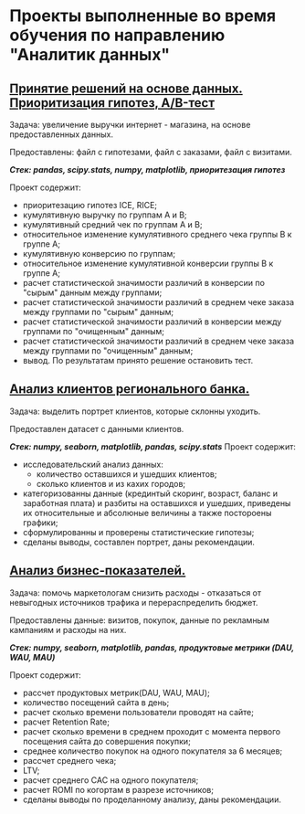 # Проекты выполненные во время обучения по направлению "Аналитик данных"
## [Принятие решений на основе данных. Приоритизация гипотез, A/B-тест](https://github.com/TikOlga/Project_practicum/blob/main/AB-test.ipynb)

Задача: увеличение выручки интернет - магазина, на основе предоставленных данных.  

Предоставлены: файл с гипотезами, файл с заказами, файл с визитами.

***Cтек: pandas, scipy.stats, numpy, matplotlib, приоритезация гипотез*** 

Проект содержит:
- приоритезацию гипотез ICE, RICE;
- кумулятивную выручку по группам А и В;
- кумулятивный средний чек по группам А и В;
- относительное изменение кумулятивного среднего чека группы В к группе А;
- кумулятивную конверсию по группам;
- относительное изменение кумулятивной конверсии группы В к группе А;
- расчет статистической значимости различий в конверсии по "сырым" данным между группами;
- расчет статистической значимости различий в среднем чеке заказа между группами по "сырым" данным;
- расчет статистической значимости различий в конверсии между группами по "очищенным" данным;
- расчет статистической значимости различий в среднем чеке заказа между группами по "очищенным" данным;
- вывод. По результатам принято решение остановить тест. 



## [Анализ клиентов регионального банка.](https://github.com/TikOlga/Project_practicum/blob/main/bank_clients.ipynb)

Задача: выделить портрет клиентов, которые склонны уходить.

Предоставлен датасет с данными клиентов.

***Cтек: numpy, seaborn, matplotlib, pandas, scipy.stats***
Проект содержит:
- исследовательский анализ данных:
  - количество оставшихся и ушедших клиентов;
  - сколько клиентов и из кахих городов;
- категоризованны данные (крединтый скоринг, возраст, баланс и заработная плата) и
разбиты на оставшихся и ушедших, приведены их относительные и абсолюные величины а также постороены графики;
- сформулированны и проверены статистические гипотезы;
- сделаны выводы, составлен портрет, даны рекомендации.


## [Анализ бизнес-показателей.](https://github.com/TikOlga/Project_practicum/blob/main/business_indicators.ipynb)

Задача: помочь маркетологам снизить расходы - отказаться от невыгодных источников трафика и перераспределить бюджет. 

Предоставлены данные: визитов, покупок, данные по рекламным кампаниям и расходы на них.

***Cтек: numpy, seaborn, matplotlib, pandas, продуктовые метрики (DAU, WAU, MAU)***

Проект содержит:
- рассчет продуктовых метрик(DAU, WAU, MAU);
- количество посещений сайта в день;
- расчет сколько времени пользователи проводят на сайте;
- расчет Retention Rate;
- расчет сколько времени в среднем проходит с момента первого посещения сайта до совершения покупки;
- среднее количество покупок на одного покупателя за 6 месяцев;
- рассчет среднего чека;
- LTV;
- расчет среднего САС на одного покупателя;
- расчет ROMI по когортам в разрезе источников;
- сделаны выводы по проделанному анализу, даны рекомендации.
